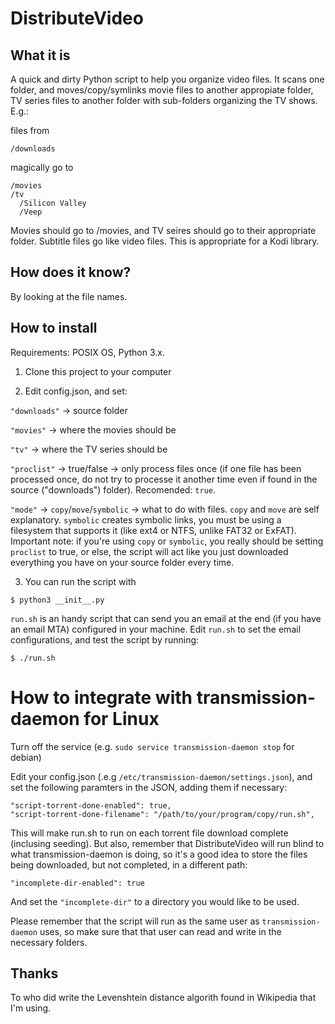 # DistributeVideo

## What it is

A quick and dirty Python script to help you organize video files. It scans one folder, and moves/copy/symlinks movie files to another appropiate folder, TV series files to another folder with sub-folders organizing the TV shows. E.g.:

files from

    /downloads

magically go to

    /movies
    /tv
      /Silicon Valley
      /Veep


Movies should go to /movies, and TV seires should go to their appropriate folder. Subtitle files go like video files. This is appropriate for a Kodi library.

## How does it know?

By looking at the file names.

## How to install

Requirements: POSIX OS, Python 3.x.

1. Clone this project to your computer

2. Edit config.json, and set:

  `"downloads"` -> source folder

  `"movies"` -> where the movies should be

  `"tv"` -> where the TV series should be

  `"proclist"` -> true/false -> only process files once (if one file has been processed once, do not try to processe it another time even if found in the source ("downloads") folder). Recomended: `true`.

  `"mode"` -> `copy`/`move`/`symbolic` -> what to do with files. `copy` and `move` are self explanatory. `symbolic` creates symbolic links, you must be using a filesystem that supports it (like ext4 or NTFS, unlike FAT32 or ExFAT). Important note: if you're using `copy` or `symbolic`, you really should be setting `proclist` to true, or else, the script will act like you just downloaded everything you have on your source folder every time.

3. You can run the script with

  `$ python3 __init__.py`
  
  `run.sh` is an handy script that can send you an email at the end (if you have an email MTA)
  configured in your machine. Edit `run.sh` to set the email configurations, and test the script by running:

  `$ ./run.sh`

# How to integrate with transmission-daemon for Linux

Turn off the service (e.g. `sudo service transmission-daemon stop` for debian)

Edit your config.json (.e.g `/etc/transmission-daemon/settings.json`), and set the following paramters in the JSON, adding them if necessary:

    "script-torrent-done-enabled": true, 
    "script-torrent-done-filename": "/path/to/your/program/copy/run.sh", 

This will make run.sh to run on each torrent file download complete (inclusing seeding). But also, remember that DistributeVideo will run blind to what transmission-daemon is doing, so it's a good idea to store the files being downloaded, but not completed, in a different path:

    "incomplete-dir-enabled": true

And set the `"incomplete-dir"` to a directory you would like to be used.

Please remember that the script will run as the same user as `transmission-daemon` uses, so make sure that that user can read and write in the necessary folders.

## Thanks

To who did write the Levenshtein distance algorith found in Wikipedia that I'm using.
